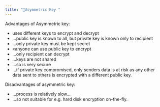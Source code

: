 ```yaml
---
title: "🔑Asymmetric Key "
--- 
```

Advantages of Asymmetric key:
-  uses different keys to encrypt and decrypt
- ...public key is known to all, but private key is known only to recipient
- ...only private key must be kept secret
- «anyone can use public key to encrypt
- ...only recipient can decrypt
- ...keys are not shared
- ...so is very secure
- ...if private key compromised, only senders data is at risk as any other data sent to others is encrypted with a different public key.


 Disadvantages of asymmetric key:

- ...process is relatively slow...
- ...so not suitable for e.g. hard disk encryption on-the-fly. 

